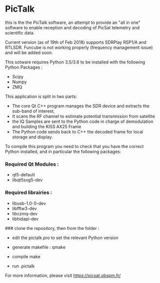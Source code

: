 # PicTalk

this is the the PicTalk software, an attempt to provide an "all in one" software to enable reception and decoding of PicSat telemetry and scientific data.

Current version (as of 19th of Feb 2018) supports SDRPlay RSP1/A and RTLSDR. Funcube is not working properly (frequency management issue) and will be added soon.


This sotware requires Python 3.5/3.6 to be installed with the following Python Packages :
- Scipy
- Numpy
- ZMQ

This application is split in two parts:
- The core Qt C++ program manages the SDR device and extracts the sub-band of interest,
- It scans the RF channel to estimate potential transmission from satellite
- the IQ Samples are sent to the Python code in charge of demodulation and building the KISS AX25 Frame
- The Python code sends back to C++ the decoded frame for local storage and display.

To compile this program you need to check that you have the correct Python installed, and in particular the following packages:
### Required Qt Modules :
- qt5-default
- libqt5svg5-dev

### Required librairies :
- libusb-1.0-0-dev 
- libfftw3-dev
- libczmq-dev
- libhidapi-dev

### clone the repository, then from the folder :
- edit the pictalk.pro to set the relevant Python version

- generate makefile : 
   qmake
- compile
   make

- run
  .pictalk

For more information, please visit https://picsat.obspm.fr/

